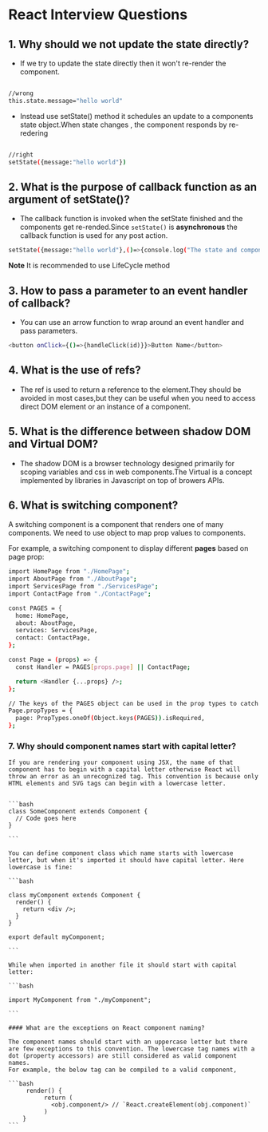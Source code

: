 # React Interview Questions

## 1. Why should we not update the state directly?

- If we try to update the state directly then it won't re-render the component.
```bash

//wrong 
this.state.message="hello world"

```


- Instead use setState() method it schedules an update to a components state object.When state changes , the component responds by re-redering

```bash

//right
setState({message:"hello world"})

```

## 2. What is the purpose of callback function as an argument of setState()?
- The callback function is invoked when the setState finished and the components get re-rended.Since `setState()` is __asynchronous__ the callback function is used for any post action.

```bash
setState({message:"hello world"},()=>{console.log("The state and component re-rendered")})
```
__Note__ It is recommended to use LifeCycle method

## 3. How to pass a parameter to an event handler of callback?
- You can use an arrow function to wrap around an event handler and pass parameters.
```bash
<button onClick={()=>{handleClick(id)}}>Button Name</button>
```
## 4. What is the use of refs?

- The ref is used to return a reference to the element.They should be avoided in most cases,but they can be useful when you need to access direct DOM element or an instance of a component.
## 5. What is the difference between shadow DOM and Virtual DOM?
- The shadow DOM is a browser technology designed primarily for scoping variables and css in web components.The Virtual is a concept implemented by libraries in Javascript on top of browers APIs.
## 6. What is switching component?
A switching component is a component that renders one of many components. We need to use object to map prop values to components.

For example, a switching component to display different __pages__ based on page prop:
```bash
import HomePage from "./HomePage";
import AboutPage from "./AboutPage";
import ServicesPage from "./ServicesPage";
import ContactPage from "./ContactPage";

const PAGES = {
  home: HomePage,
  about: AboutPage,
  services: ServicesPage,
  contact: ContactPage,
};

const Page = (props) => {
  const Handler = PAGES[props.page] || ContactPage;

  return <Handler {...props} />;
};

// The keys of the PAGES object can be used in the prop types to catch dev-time errors.
Page.propTypes = {
  page: PropTypes.oneOf(Object.keys(PAGES)).isRequired,
};
```



### 7. Why should component names start with capital letter?
    If you are rendering your component using JSX, the name of that component has to begin with a capital letter otherwise React will throw an error as an unrecognized tag. This convention is because only HTML elements and SVG tags can begin with a lowercase letter.


    ```bash
    class SomeComponent extends Component {
      // Code goes here
    }

    ```

    You can define component class which name starts with lowercase letter, but when it's imported it should have capital letter. Here lowercase is fine:

    ```bash

    class myComponent extends Component {
      render() {
        return <div />;
      }
    }

    export default myComponent;

    ```

    While when imported in another file it should start with capital letter:

    ```bash

    import MyComponent from "./myComponent";

    ```

    #### What are the exceptions on React component naming?

    The component names should start with an uppercase letter but there are few exceptions to this convention. The lowercase tag names with a dot (property accessors) are still considered as valid component names.
    For example, the below tag can be compiled to a valid component,

    ```bash
         render() {
              return (
                <obj.component/> // `React.createElement(obj.component)`
              )
        }
    ```